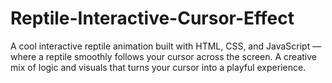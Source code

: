 # Reptile-Interactive-Cursor-Effect
A cool interactive reptile animation built with HTML, CSS, and JavaScript — where a reptile smoothly follows your cursor across the screen. A creative mix of logic and visuals that turns your cursor into a playful experience.

